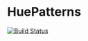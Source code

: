 # HuePatterns

[![Build Status](https://travis-ci.org/camirmas/hue_patterns.svg?branch=master)](https://travis-ci.org/camirmas/hue_patterns)
